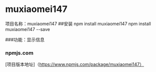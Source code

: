 # muxiaomei147
项目名称：muxiaomei147
##安装
npm install muxiaomei147
npm install muxiaomei147 --save

###功能：显示信息

### npmjs.com
[项目版本地址]（https://www.npmjs.com/package/muxiaomei147）

